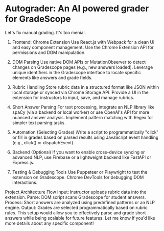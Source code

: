 # Autograder: An AI powered grader for GradeScope

Let's fix manual grading. It's too menial.

1. Frontend: Chrome Extension
Use React.js with Webpack for a clean UI and easy component management.
Use the Chrome Extension API for permissions and DOM manipulation.

3. DOM Parsing
Use native DOM APIs or MutationObserver to detect changes on Gradescope pages (e.g., new answers loaded).
Leverage unique identifiers in the Gradescope interface to locate specific elements like answers and grade fields.

5. Rubric Handling
Store rubric data in a structured format like JSON within local storage or synced via Chrome Storage API.
Provide a UI in the extension for instructors to input, save, and manage rubrics.

7. Short Answer Parsing
For text processing, integrate an NLP library like spaCy (via a backend or local worker) or use OpenAI's API for more nuanced answer analysis.
Implement pattern matching with Regex for simpler text parsing tasks.

9. Automation (Selecting Grades)
Write a script to programmatically "click" or fill in grades based on parsed results using JavaScript event handling (e.g., click() or dispatchEvent).

11. Backend (Optional)
If you want to enable cross-device syncing or advanced NLP, use Firebase or a lightweight backend like FastAPI or Express.js.

13. Testing & Debugging Tools
Use Puppeteer or Playwright to test the extension on Gradescope.
Chrome DevTools for debugging DOM interactions.

Project Architecture Flow
Input: Instructor uploads rubric data into the extension.
Parse: DOM script scans Gradescope for student answers.
Process: Short answers are analyzed using predefined patterns or an NLP engine.
Output: Grades are selected programmatically based on rubric rules.
This setup would allow you to effectively parse and grade short answers while being scalable for future features. Let me know if you'd like more details about any specific component!






